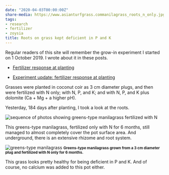 ```yaml
---
date: "2020-04-03T00:00:00Z"
share-media: https://www.asianturfgrass.commanilagrass_roots_n_only.jpg
tags:
- research
- fertilizer
- zoysia
title: Roots on grass kept deficient in P and K
---
```


Regular readers of this site will remember the grow-in experiment I started on 1 October 2019. I wrote about it in these posts.

* [Fertilizer response at planting](https://www.asianturfgrass.com/2019-10-29-fertilizer-response-at-planting/)

* [Experiment update: fertilizer response at planting](https://www.asianturfgrass.com/2019-11-17-update-fertilizer-response-planting/)

Grasses were planted in coconut coir as 3 cm diameter plugs, and then were fertilized with N only; with N, P, and K; and with N, P, and K plus dolomite (Ca + Mg + a higher pH).

Yesterday, 184 days after planting, I took a look at the roots.

![sequence of photos showing greens-type manilagrass fertilized with N](manilagrass_n_8_sequence.jpg)

This greens-type manilagrass, fertilized only with N for 6 months, still managed to almost completely cover the pot surface area. And underground, there is an extensive rhizome and root system. 

![greens-type manilagrass](manilagrass_roots_n_only.jpg)
<small><strong>Greens-type manilagrass grown from a 3 cm diameter plug and fertilized with N only for 6 months.</strong></small>

This grass looks pretty healthy for being deficient in P and K. And of course, no calcium was added to this pot either.


